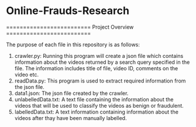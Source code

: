 # Online-Frauds-Research
========================= Project Overview =========================

The purpose of each file in this repository is as follows:
1. crawler.py: Running this program will create a json file which contains information about the videos returned by a search query                        specified in the file. The information includes title of file, video ID, comments on the video etc.
2. readData.py: This program is used to extract required information from the json file.
3. data1.json: The json file created by the crawler.
4. unlabelledData.txt: A text file containing the information about the videos that will be used to classify the videos as benign or                              fraudulent.
5. labelledData.txt: A text information containing information about the videos after thay have been manually labelled.
